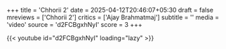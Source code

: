 +++
title = 'Chhorii 2'
date = 2025-04-12T20:46:07+05:30
draft = false
mreviews = ['Chhorii 2']
critics = ['Ajay Brahmatmaj']
subtitle = ''
media = 'video'
source = 'd2FCBgxhNyI'
score = 3
+++

{{< youtube id="d2FCBgxhNyI" loading="lazy" >}}
